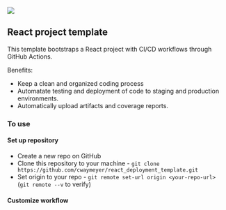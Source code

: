 ![](https://github.com/cwaymeyer/react_deployment_template/workflows/CI/badge.svg?branch=develop&event=push)

## React project template

This template bootstraps a React project with CI/CD workflows through GitHub Actions.

Benefits:

- Keep a clean and organized coding process
- Automatate testing and deployment of code to staging and production environments.
- Automatically upload artifacts and coverage reports.

### To use

#### Set up repository

- Create a new repo on GitHub
- Clone this repository to your machine - `git clone https://github.com/cwaymeyer/react_deployment_template.git`
- Set origin to your repo - `git remote set-url origin <your-repo-url>` (`git remote --v` to verify)

#### Customize workflow
